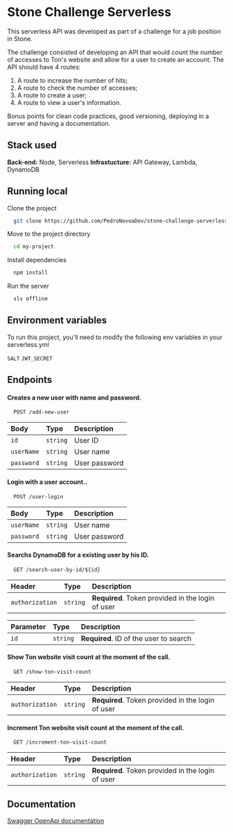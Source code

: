 # Stone Challenge Serverless

This serverless API was developed as part of a challenge for a job position in Stone.

The challenge consisted of developing an API that would count the number of accesses to Ton's website and allow for a user to create an account. The API should have 4 routes:

1. A route to increase the number of hits;
2. A route to check the number of accesses;
3. A route to create a user;
4. A route to view a user's information.

Bonus points for clean code practices, good versioning,  deploying in a server and having a documentation.

## Stack used

**Back-end:** Node, Serverless
**Infrastucture:** API Gateway, Lambda, DynamoDB


## Running local

Clone the project

```bash
  git clone https://github.com/PedroNovoaDev/stone-challenge-serverless
```

Move to the project directory

```bash
  cd my-project
```

Install dependencies

```bash
  npm install
```

Run the server

```bash
  sls offline
```


## Environment variables

To run this project, you'll need to modify the following env variables in your serverless.yml

`SALT`
`JWT_SECRET`


## Endpoints

#### Creates a new user with name and password.
```http
  POST /add-new-user
```

| Body   | Type       | Description                           |
| :---------- | :--------- | :---------------------------------- |
| `id` | `string` | User ID |
| `userName` | `string` | User name |
| `password` | `string` | User password |



#### Login with a user account..
```http
  POST /user-login
```

| Body   | Type       | Description                           |
| :---------- | :--------- | :---------------------------------- |
| `userName` | `string` | User name |
| `password` | `string` | User password |



#### Searchs DynamoDB for a existing user by his ID.
```http
  GET /search-user-by-id/${id}
```

| Header   | Type       | Description                                   |
| :---------- | :--------- | :------------------------------------------ |
| `authorization`      | `string` | **Required**. Token provided in the login of user |

| Parameter   | Type       | Description                                   |
| :---------- | :--------- | :------------------------------------------ |
| `id`      | `string` | **Required**. ID of the user to search |



#### Show Ton website visit count at the moment of the call.
```http
  GET /show-ton-visit-count
```

| Header   | Type       | Description                                   |
| :---------- | :--------- | :------------------------------------------ |
| `authorization`      | `string` | **Required**. Token provided in the login of user |



#### Increment Ton website visit count at the moment of the call.
```http
  GET /increment-ton-visit-count
```

| Header   | Type       | Description                                   |
| :---------- | :--------- | :------------------------------------------ |
| `authorization`      | `string` | **Required**. Token provided in the login of user |

## Documentation

[Swagger OpenApi documentation](https://app.swaggerhub.com/apis-docs/PedroNovoaDev/stone-challenge-serverless/1.0.0)